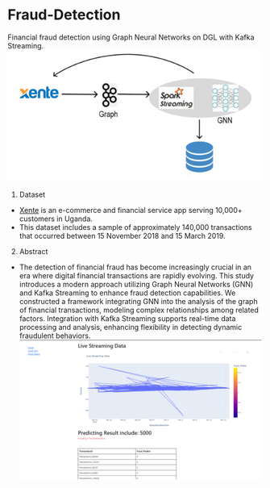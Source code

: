 # Fraud-Detection
 Financial fraud detection using Graph Neural Networks on DGL with Kafka Streaming.
  ![pic5](pic5.jpg)
1. Dataset
  * [Xente](https://zindi.africa/competitions/xente-fraud-detection-challenge/data) is an e-commerce and financial service app serving 10,000+ customers in Uganda.
  * This dataset includes a sample of approximately 140,000 transactions that occurred between 15 November 2018 and 15 March 2019.
2. Abstract
  * The detection of financial fraud has become increasingly crucial in an era where digital financial transactions are rapidly evolving. This study introduces a modern approach utilizing Graph Neural Networks (GNN) and Kafka Streaming to enhance fraud detection capabilities. We constructed a framework integrating GNN into the analysis of the graph of financial transactions, modeling complex relationships among related factors. Integration with Kafka Streaming supports real-time data processing and analysis, enhancing flexibility in detecting dynamic fraudulent behaviors.
  ![pic](fraud_pic.jpg)
